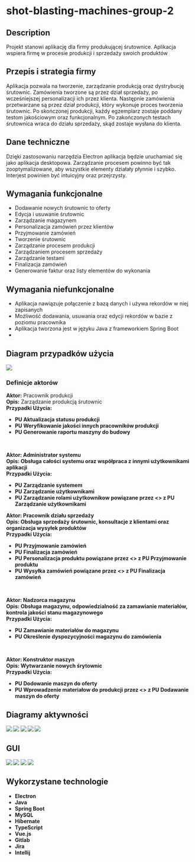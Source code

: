 # shot-blasting-machines-group-2

## Description
Projekt stanowi aplikację dla firmy produkującej śrutownice. Aplikacja wspiera firmę w procesie produkcji i sprzedaży swoich produktów

## Przepis i strategia firmy
Aplikacja pozwala na tworzenie, zarządzanie produkcją oraz dystrybucję śrutownic. Zamówienia tworzone są przez dział sprzedaży, po wcześniejszej personalizacji ich przez klienta. Następnie zamówienia przetwarzane są przez dział produkcji, który wykonuje proces tworzenia śrutownic. Po skończonej produkcji, każdy egzemplarz zostaje poddany testom jakościowym oraz funkcjonalnym. Po zakończonych testach śrutownica wraca do działu sprzedaży, skąd zostaje wysłana do klienta.

## Dane techniczne
Dzięki zastosowaniu narzędzia Electron aplikacja będzie uruchamiać się jako aplikacja desktopowa. Zarządzanie procesem powinno być tak zooptymalizowane, aby wszystkie elementy działały płynnie i szybko. Interjest powinien być intuicyjny oraz przejrzysty.

## Wymagania funkcjonalne
- Dodawanie nowych śrutownic to oferty
- Edycja i usuwanie śrutownic
- Zarządzanie magazynem
- Personalizacja zamówień przez klientów
- Przyjmowanie zamówień
- Tworzenie śrutownic
- Zarządzanie procesem produkcji
- Zarządzaniem procesem sprzedaży
- Zarządzanie testami
- Finalizacja zamówień
- Generowanie faktur oraz listy elementów do wykonania

## Wymagania niefunkcjonalne
- Aplikacja nawiązuje połączenie z bazą danych i używa rekordów w niej zapisanych
- Możliwość dodawania, usuwania oraz edycji rekordów w bazie z poziomu pracownika
- Aplikacja tworzona jest w języku Java z frameworkiem Spring Boot
- 
## Diagram przypadków użycia
![](/assets/DPU.png)

### Definicje aktorów
<b>Aktor:</b> Pracownik produkcji<br/>
<b>Opis:</b> Zarządzanie produkcją śrutownic<br/>
<b>Przypadki Użycia:<br/>
- PU Aktualizacja statusu produkcji<br/>
- PU Weryfikowanie jakości innych pracowników produkcji<br/>
- PU Generowanie raportu maszyny do budowy<br/>
<br/>

<b>Aktor:</b> Administrator systemu<br/>
<b>Opis:</b> Obsługa całości systemu oraz współpraca z innymi użytkownikami aplikacji<br/>
<b>Przypadki Użycia:<br/>
- PU Zarządzanie systemem<br/>
- PU Zarządzanie użytkownikami<br/>
- PU Zarządzanie rolami użytkownikow powiązane przez <<extend>> z PU Zarządzanie użytkownikami<br/>

<b>Aktor:</b> Pracownik działu sprzedaży<br/>
<b>Opis:</b> Obsługa sprzedaży śrutownic, konsultacje z klientami oraz organizacja wysyłek produktów<br/>
<b>Przypadki Użycia:<br/>
- PU Przyjmowanie zamówień<br/>
- PU Finalizacja zamówień<br/>
- PU Personalizacja produktu powiązane przez <<include>> z PU Przyjmowanie produktu<br/>
- PU Wysyłka zamówień powiązane przez <<include>> z PU Finalizacja zamówień<br/>
</br>

<b>Aktor:</b> Nadzorca magazynu<br/>
<b>Opis:</b> Obsługa magazynu, odpowiedzialność za zamawianie materiałów, kontrola jakości stanu magazynowego<br/>
<b>Przypadki Użycia:<br/>
- PU Zamawianie materiałów do magazynu<br/>
- PU Określenie dyspozycyjności magazynu do zamówienia<br/>
<br/>

<b>Aktor:</b> Konstruktor maszyn<br/>
<b>Opis:</b> Wytwarzanie nowych śrytownic<br/>
<b>Przypadki Użycia:<br/>
- PU Dodowanie maszyn do oferty<br/>
- PU Wprowadzenie materiałow do produkcji przez <<include>> z PU Dodawanie maszyn do oferty<br/>

## Diagramy aktywności
![](/assets/ActivityDiagram_I.png)
![](/assets/ActivityDiagram_II.png)
![](/assets/ActivityDiagram_III.png)
![](/assets/ActivityDiagram_IV.png)
![](/assets/ActivityDiagram_V.png)

## GUI
![](/assets/profile_GUI.PNG)
![](/assets/users_GUI.PNG)
![](/assets/orders_GUI.PNG)
![](/assets/production_GUI.PNG)

## Wykorzystane technologie
- Electron
- Java
- Spring Boot
- MySQL
- Hibernate
- TypeScript
- Vue.js
- Gitlab
- Jira
- Intellij

